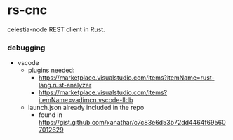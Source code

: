 # rs-cnc

celestia-node REST client in Rust.

### debugging

- vscode
  - plugins needed:
    - https://marketplace.visualstudio.com/items?itemName=rust-lang.rust-analyzer
    - https://marketplace.visualstudio.com/items?itemName=vadimcn.vscode-lldb
  - launch.json already included in the repo
    - found in https://gist.github.com/xanathar/c7c83e6d53b72dd4464f695607012629

